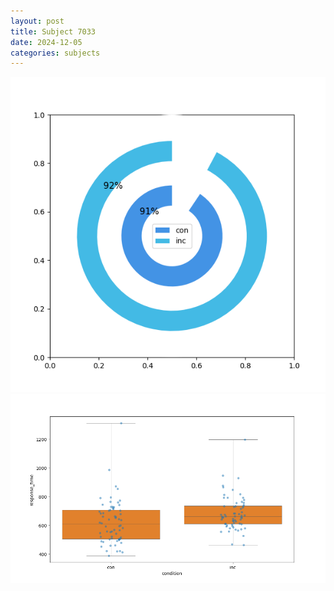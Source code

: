 ```yaml
---
layout: post
title: Subject 7033
date: 2024-12-05
categories: subjects
---
```


![](data/7033/run-20/7033_accuracy_by_condition.png)
![](data/7033/run-20/7033_rt.png)
